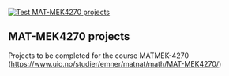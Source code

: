 [![Test MAT-MEK4270 projects](https://github.com/<kjes4pres>/course-projects/actions/workflows/matmek4270.yml/badge.svg)](https://github.com/<kjes4pres>/course-projects/actions/workflows/matmek4270.yml)



## MAT-MEK4270 projects

Projects to be completed for the course MATMEK-4270 (https://www.uio.no/studier/emner/matnat/math/MAT-MEK4270/)
